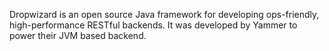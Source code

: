 Dropwizard is an open source Java framework for developing ops-friendly, high-performance RESTful backends. 
It was developed by Yammer to power their JVM based backend.
